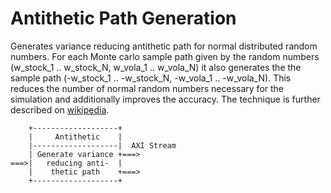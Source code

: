 Antithetic Path Generation
==========================

Generates variance reducing antithetic path for normal distributed random numbers.
For each Monte carlo sample path given by the random numbers 
(w_stock_1 .. w_stock_N, w_vola_1 .. w_vola_N) it also generates the 
the sample path (-w_stock_1 .. -w_stock_N, -w_vola_1 .. -w_vola_N). 
This reduces the number of normal random numbers necessary for the simulation
and additionally improves the accuracy. The technique is further described on 
[wikipedia](http://en.wikipedia.org/wiki/Antithetic_variates).

```
    +-------------------+    
    |     Antithetic    |    
    |-------------------|  AXI Stream      
    | Generate variance +===>
===>|   reducing anti-  | 
    |    thetic path    +===>
    +-------------------+    
```
